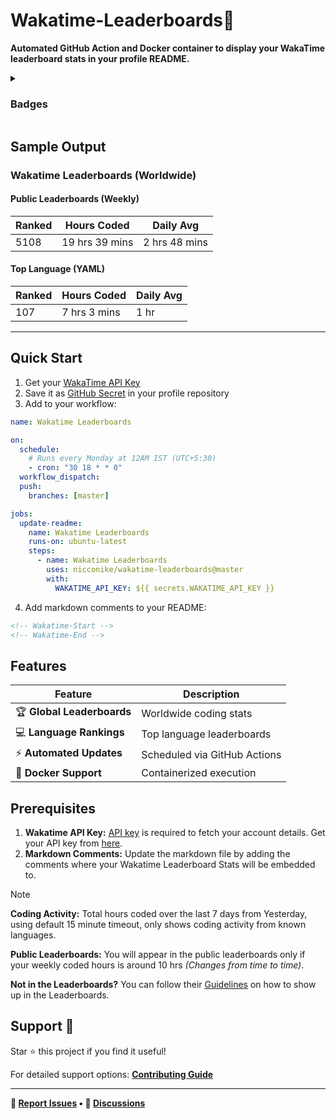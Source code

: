 # Wakatime-Leaderboards📶
**Automated GitHub Action and Docker container to display your WakaTime leaderboard stats in your profile README.**

<details>
<summary><h3>Badges</h3></summary>

#### Workflow Status
[![Wakatime Leaderboards](https://github.com/Nicconike/Wakatime-Leaderboards/actions/workflows/wakatime.yml/badge.svg)](https://github.com/Nicconike/Wakatime-Leaderboards/actions/workflows/wakatime.yml)
[![Release](https://github.com/Nicconike/Wakatime-Leaderboards/actions/workflows/release.yml/badge.svg)](https://github.com/Nicconike/Wakatime-Leaderboards/actions/workflows/release.yml)
[![CodeQL & Pylint](https://github.com/Nicconike/Wakatime-Leaderboards/actions/workflows/codeql.yml/badge.svg)](https://github.com/Nicconike/Wakatime-Leaderboards/actions/workflows/codeql.yml)
[![Bandit](https://github.com/Nicconike/Wakatime-Leaderboards/actions/workflows/bandit.yml/badge.svg)](https://github.com/Nicconike/Wakatime-Leaderboards/actions/workflows/bandit.yml)
[![Codecov](https://github.com/Nicconike/Wakatime-Leaderboards/actions/workflows/coverage.yml/badge.svg)](https://github.com/Nicconike/Wakatime-Leaderboards/actions/workflows/coverage.yml)
[![Scorecard Security](https://github.com/Nicconike/Wakatime-Leaderboards/actions/workflows/scorecards.yml/badge.svg)](https://github.com/Nicconike/Wakatime-Leaderboards/actions/workflows/scorecards.yml)
[![Dependency Review](https://github.com/Nicconike/Wakatime-Leaderboards/actions/workflows/dependency-review.yml/badge.svg)](https://github.com/Nicconike/Wakatime-Leaderboards/actions/workflows/dependency-review.yml)

#### Code Quality & Coverage
![Pylint](https://img.shields.io/badge/Pylint-9.97-greenyellow?logo=python)
[![codecov](https://codecov.io/gh/Nicconike/Wakatime-Leaderboards/graph/badge.svg?token=CX701AOW5Y)](https://codecov.io/gh/Nicconike/Wakatime-Leaderboards)
[![Quality Gate Status](https://sonarcloud.io/api/project_badges/measure?project=Wakatime-Leaderboards&metric=alert_status)](https://sonarcloud.io/summary/new_code?id=Wakatime-Leaderboards)
[![Maintainability Rating](https://sonarcloud.io/api/project_badges/measure?project=Wakatime-Leaderboards&metric=sqale_rating)](https://sonarcloud.io/summary/new_code?id=Wakatime-Leaderboards)
[![Security Rating](https://sonarcloud.io/api/project_badges/measure?project=Wakatime-Leaderboards&metric=security_rating)](https://sonarcloud.io/summary/new_code?id=Wakatime-Leaderboards)
[![Reliability Rating](https://sonarcloud.io/api/project_badges/measure?project=Wakatime-Leaderboards&metric=reliability_rating)](https://sonarcloud.io/summary/new_code?id=Wakatime-Leaderboards)
[![Coverage](https://sonarcloud.io/api/project_badges/measure?project=Wakatime-Leaderboards&metric=coverage)](https://sonarcloud.io/summary/new_code?id=Wakatime-Leaderboards)
[![Code Smells](https://sonarcloud.io/api/project_badges/measure?project=Wakatime-Leaderboards&metric=code_smells)](https://sonarcloud.io/summary/new_code?id=Wakatime-Leaderboards)
[![Bugs](https://sonarcloud.io/api/project_badges/measure?project=Wakatime-Leaderboards&metric=bugs)](https://sonarcloud.io/summary/new_code?id=Wakatime-Leaderboards)
[![Vulnerabilities](https://sonarcloud.io/api/project_badges/measure?project=Wakatime-Leaderboards&metric=vulnerabilities)](https://sonarcloud.io/summary/new_code?id=Wakatime-Leaderboards)
[![Lines of Code](https://sonarcloud.io/api/project_badges/measure?project=Wakatime-Leaderboards&metric=ncloc)](https://sonarcloud.io/summary/new_code?id=Wakatime-Leaderboards)
[![Duplicated Lines (%)](https://sonarcloud.io/api/project_badges/measure?project=Wakatime-Leaderboards&metric=duplicated_lines_density)](https://sonarcloud.io/summary/new_code?id=Wakatime-Leaderboards)
[![Technical Debt](https://sonarcloud.io/api/project_badges/measure?project=Wakatime-Leaderboards&metric=sqale_index)](https://sonarcloud.io/summary/new_code?id=Wakatime-Leaderboards)

#### Packaging & Deployment
![Docker Image Size (tag)](https://img.shields.io/docker/image-size/nicconike/wakatime-leaderboards/master?logo=docker&label=Docker%20Image&link=https%3A%2F%2Fhub.docker.com%2Frepository%2Fdocker%2Fnicconike%2Fwakatime-leaderboards%2Ftags)
![Docker Pulls](https://img.shields.io/docker/pulls/nicconike/wakatime-leaderboards?logo=docker&label=Docker%20Pulls&link=https%3A%2F%2Fhub.docker.com%2Fr%2Fnicconike%2Fwakatime-leaderboards)
![GitHub Release](https://img.shields.io/github/v/release/nicconike/wakatime-leaderboards)
![Python Version from PEP 621 TOML](https://img.shields.io/python/required-version-toml?tomlFilePath=https%3A%2F%2Fgithub.com%2FNicconike%2FWakatime-Leaderboards%2Fblob%2Fmaster%2Fpyproject.toml%3Fraw%3Dtrue)
![PyPI - Version](https://img.shields.io/pypi/v/wakatime-leaderboards?logo=pypi&label=PyPI&link=https%3A%2F%2Fpypi.org%2Fproject%2FWakatime-Leaderboards%2F)
![PyPI - Implementation](https://img.shields.io/pypi/implementation/wakatime-leaderboards?logo=pypi&label=PyPI%20Implementation)
![Pepy Total Downloads](https://img.shields.io/pepy/dt/wakatime-leaderboards?logo=pypi&label=PyPI%20Downloads&color=blue&link=https%3A%2F%2Fpypi.org%2Fproject%2Fwakatime-leaderboards%2F)
![PyPI - Format](https://img.shields.io/pypi/format/wakatime-leaderboards?logo=pypi&label=PyPI%20Format)
![PyPI - Status](https://img.shields.io/pypi/status/wakatime-leaderboards?logo=pypi&label=PyPI%20Release%20Status)

#### License & Security
![GitHub License](https://img.shields.io/github/license/nicconike/Wakatime-Leaderboards)
[![OpenSSF Scorecard](https://api.scorecard.dev/projects/github.com/Nicconike/Wakatime-Leaderboards/badge)](https://scorecard.dev/viewer/?uri=github.com/Nicconike/Wakatime-Leaderboards)
[![OpenSSF Best Practices](https://www.bestpractices.dev/projects/10748/badge)](https://www.bestpractices.dev/projects/10748)

#### Time Tracking
[![wakatime](https://wakatime.com/badge/user/018e538b-3f55-4e8e-95fa-6c3225418eed/project/0caf06ca-663f-49f6-a95a-6282a945d92b.svg)](https://wakatime.com/badge/user/018e538b-3f55-4e8e-95fa-6c3225418eed/project/0caf06ca-663f-49f6-a95a-6282a945d92b)

</details>

## Sample Output

<!-- Wakatime-Start -->
### Wakatime Leaderboards (Worldwide)

#### Public Leaderboards (Weekly)

| Ranked | Hours Coded | Daily Avg |
| ------ | ----------- | --------- |
| 5108 | 19 hrs 39 mins | 2 hrs 48 mins |

#### Top Language (YAML)

| Ranked | Hours Coded | Daily Avg |
| ------ | ----------- | --------- |
| 107 | 7 hrs 3 mins | 1 hr |


<!-- Wakatime-End -->

***
## Quick Start

1. Get your [WakaTime API Key](https://wakatime.com/api-key)
2. Save it as [GitHub Secret](https://docs.github.com/en/actions/security-guides/using-secrets-in-github-actions) in your profile repository
3. Add to your workflow:
```yaml
name: Wakatime Leaderboards

on:
  schedule:
    # Runs every Monday at 12AM IST (UTC+5:30)
    - cron: "30 18 * * 0"
  workflow_dispatch:
  push:
    branches: [master]

jobs:
  update-readme:
    name: Wakatime Leaderboards
    runs-on: ubuntu-latest
    steps:
      - name: Wakatime Leaderboards
        uses: nicconike/wakatime-leaderboards@master
        with:
          WAKATIME_API_KEY: ${{ secrets.WAKATIME_API_KEY }}
```

4. Add markdown comments to your README:
```md
<!-- Wakatime-Start -->
<!-- Wakatime-End -->
```

## Features
| Feature                    | Description                  |
|----------------------------|------------------------------|
| 🏆 **Global Leaderboards** | Worldwide coding stats       |
| 💻 **Language Rankings**   | Top language leaderboards    |
| ⚡ **Automated Updates**   | Scheduled via GitHub Actions |
| 🐳 **Docker Support**      | Containerized execution      |

## Prerequisites
1. **Wakatime API Key:** <u>API key</u> is required to fetch your account details. Get your API key from [here](https://wakatime.com/api-key).
2. **Markdown Comments:** Update the markdown file by adding the comments where your Wakatime Leaderboard Stats will be embedded to.

> [!NOTE]
> **Coding Activity:** Total hours coded over the last 7 days from Yesterday, using default 15 minute timeout, only shows coding activity from known languages.
>
> **Public Leaderboards:** You will appear in the public leaderboards only if your weekly coded hours is around 10 hrs *(Changes from time to time)*.
>
> **Not in the Leaderboards?** You can follow their [Guidelines](https://wakatime.com/faq#missing-from-leaderboard) on how to show up in the Leaderboards.

## Support 💙

Star ⭐ this project if you find it useful!

For detailed support options:
**[Contributing Guide](.github/CONTRIBUTING.md)**

---

**🐛 [Report Issues](https://github.com/Nicconike/Wakatime-Leaderboards/issues) • 💬 [Discussions](https://github.com/Nicconike/Wakatime-Leaderboards/discussions)**

